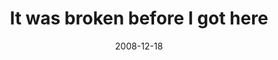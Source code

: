 ---
layout: base.njk
title : 'It was broken before I got here' 
view_title : 'It was broken before I got here' 
year : '2008' 
date : '2008-12-18' 
img_file : '/drawing/itwasbrokenbeforeigothere.jpg' 
html_file : 'itwasbrokenbeforeigothere' 
next_html : 'dontstop.html' 
year_order : '582' 
permalink : "title/{{html_file}}.html"
---